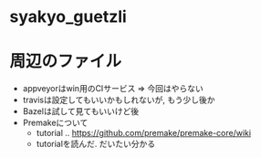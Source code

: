 # syakyo_guetzli

# 周辺のファイル
- appveyorはwin用のCIサービス => 今回はやらない
- travisは設定してもいいかもしれないが, もう少し後か
- Bazelは試して見てもいいけど後
- Premakeについて
    - tutorial .. https://github.com/premake/premake-core/wiki
    - tutorialを読んだ. だいたい分かる

